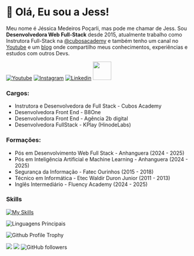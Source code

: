 
# :vulcan_salute: Olá, Eu sou a Jess! 




<p align="left" style="text-align: justify">
  
Meu nome é Jéssica Medeiros Poçarli, mas pode me chamar de Jess. Sou **Desenvolvedora Web Full-Stack** desde 2015, atualmente trabalho como Instrutora Full-Stack na [@cubosacademy](https://cubos.academy/) e também tenho um canal no [Youtube](https://www.youtube.com/c/jesscoderoficial) e um [blog](https://jesscoder.com.br/) onde compartilho meus conhecimentos, experiências e estudos com outros Devs.

</p>

[![Youtube](https://img.shields.io/badge/jesscoderoficial-FF0000?style=for-the-badge&logo=youtube&logoColor=white)](https://www.youtube.com/c/jesscoderoficial)
[![Instagram](https://img.shields.io/badge/jess.coder-E4405F?style=for-the-badge&logo=instagram&logoColor=white)](https://www.instagram.com/jess.coder/)
[![Linkedin](https://img.shields.io/badge/jessica%20medeiros%20pocarli-0077B5?style=for-the-badge&logo=linkedin&logoColor=white)](https://www.linkedin.com/in/jessicamedeirospocarli/) 
<a href="mailto:jessicamedeirosp96@gmail.com">
  <img src="https://media.tenor.com/kXp0f-dmTXAAAAAi/%E6%94%B6%E5%88%B0-%E5%B7%A5%E4%BD%9C.gif" width="50px" />
</a>
### Cargos:
- Instrutora e Desenvolvedora de Full Stack - Cubos Academy 
- Desenvolvedora Front End - B8One
- Desenvolvedora Front End - Agência 2b digital
- Desenvolvedora FullStack - KPlay (HinodeLabs)

### Formações:
- Pós em Desenvolvimento Web Full Stack - Anhanguera (2024 - 2025)
- Pós em Inteligência Artificial e Machine Learning - Anhanguera (2024 - 2025)
- Segurança da Informação - Fatec Ourinhos (2015 - 2018)
- Técnico em Informática - Etec Waldir Duron Junior (2011 - 2013)
- Inglês Intermediário - Fluency Academy (2024 - 2025)
  
### Skills
[![My Skills](https://skillicons.dev/icons?i=html,css,js,typescript,react,nextjs,sass,figma,nodejs,postgres,jest,cypress,angular,php,nest,docker,redux,vue,tailwind)](https://skillicons.dev)

![Linguagens Principais](https://github-readme-stats.vercel.app/api/top-langs/?username=jessicamedeirosp&theme=tokyonight&hide_border=true&custom_title=Linguagens%20%Principais)

![Github Profile Trophy](https://github-profile-trophy.vercel.app/?username=jessicamedeirosp&theme=onedark&margin-w=4)

![](https://komarev.com/ghpvc/?username=jessicamedeirosp&color=000000)
![](https://estruyf-github.azurewebsites.net/api/VisitorHit?user=jessicamedeirosp&countColorcountColor&countColor=%232979ff) ![GitHub followers](https://img.shields.io/github/followers/jessicamedeirosp?label=Follow&style=social)
